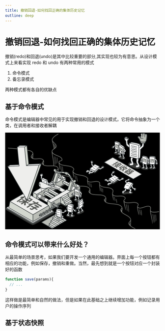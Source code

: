 ```yaml
---
title: 撤销回退-如何找回正确的集体历史记忆
outline: deep
---
```


# 撤销回退-如何找回正确的集体历史记忆

撤销(redo)和回退(undo)是其中比较重要的部分,其实现也较为有意思。从设计模式上来看实现 redo 和 undo 有两种常用的模式
1. 命令模式
2. 备忘录模式

两种模式都有各自的优缺点

## 基于命令模式
命令模式是编辑器中常见的用于实现撤销和回退的设计模式，它将命令抽象为一个类，在调用者和接收者解耦

![](./assets/command-pattern.png)

## 命令模式可以带来什么好处？
从最简单的场景思考，如果我们要开发一个通用的编辑器。界面上每一个按钮都有相应的功能，例如保存，撤销和重做。当然，最先想到就是一个按钮对应一个封装好的函数

```ts
function save(params){
  // ...
}
```
这样做是最简单和自然的做法，但是如果在此基础之上继续增加功能，例如记录用户的操作序列


## 基于状态快照

